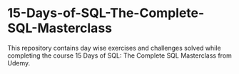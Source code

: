 # 15-Days-of-SQL-The-Complete-SQL-Masterclass
This repository contains day wise exercises and challenges solved while completing the course 15 Days of SQL: The Complete SQL Masterclass from Udemy.
